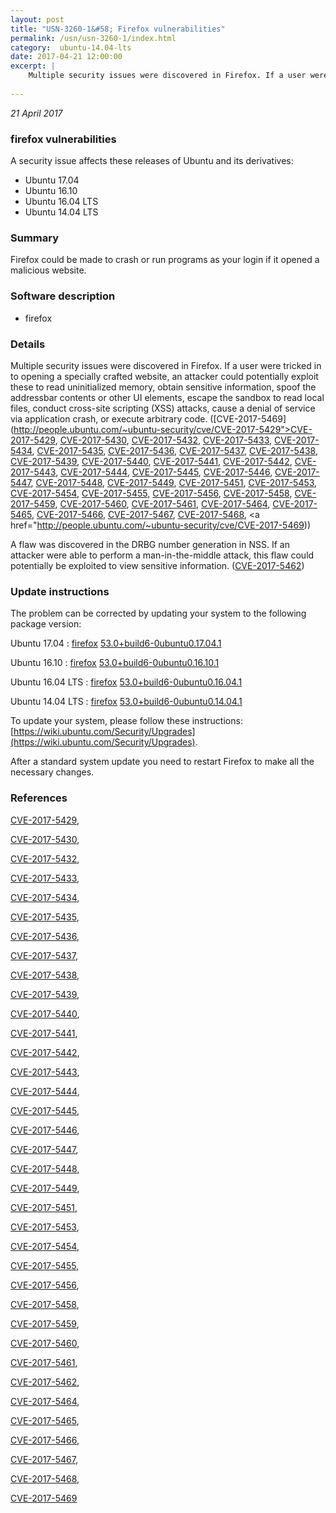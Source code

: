 ```yaml
---
layout: post
title: "USN-3260-1&#58; Firefox vulnerabilities"
permalink: /usn/usn-3260-1/index.html
category:  ubuntu-14.04-lts
date: 2017-04-21 12:00:00
excerpt: |
    Multiple security issues were discovered in Firefox. If a user were tricked in to opening a specially crafted website, an attacker could potentially exploit these to read uninitialized memory, obtain sensitive information, spoof the addressbar contents or other UI elements, escape the sandbox to read local files, conduct cross-site scripting (XSS) attacks, cause a denial of service via application crash, or execute arbitrary code. ([CVE-2017-5469](http://people.ubuntu.com/~ubuntu-security/cve/CVE-2017-5429">CVE-2017-5429</a>, <a href="http://people.ubuntu.com/~ubuntu-security/cve/CVE-2017-5430">CVE-2017-5430</a>, <a href="http://people.ubuntu.com/~ubuntu-security/cve/CVE-2017-5432">CVE-2017-5432</a>, <a href="http://people.ubuntu.com/~ubuntu-security/cve/CVE-2017-5433">CVE-2017-5433</a>, <a href="http://people.ubuntu.com/~ubuntu-security/cve/CVE-2017-5434">CVE-2017-5434</a>, <a href="http://people.ubuntu.com/~ubuntu-security/cve/CVE-2017-5435">CVE-2017-5435</a>, <a href="http://people.ubuntu.com/~ubuntu-security/cve/CVE-2017-5436">CVE-2017-5436</a>, <a href="http://people.ubuntu.com/~ubuntu-security/cve/CVE-2017-5437">CVE-2017-5437</a>, <a href="http://people.ubuntu.com/~ubuntu-security/cve/CVE-2017-5438">CVE-2017-5438</a>, <a href="http://people.ubuntu.com/~ubuntu-security/cve/CVE-2017-5439">CVE-2017-5439</a>, <a href="http://people.ubuntu.com/~ubuntu-security/cve/CVE-2017-5440">CVE-2017-5440</a>, <a href="http://people.ubuntu.com/~ubuntu-security/cve/CVE-2017-5441">CVE-2017-5441</a>, <a href="http://people.ubuntu.com/~ubuntu-security/cve/CVE-2017-5442">CVE-2017-5442</a>, <a href="http://people.ubuntu.com/~ubuntu-security/cve/CVE-2017-5443">CVE-2017-5443</a>, <a href="http://people.ubuntu.com/~ubuntu-security/cve/CVE-2017-5444">CVE-2017-5444</a>, <a href="http://people.ubuntu.com/~ubuntu-security/cve/CVE-2017-5445">CVE-2017-5445</a>, <a href="http://people.ubuntu.com/~ubuntu-security/cve/CVE-2017-5446">CVE-2017-5446</a>, <a href="http://people.ubuntu.com/~ubuntu-security/cve/CVE-2017-5447">CVE-2017-5447</a>, <a href="http://people.ubuntu.com/~ubuntu-security/cve/CVE-2017-5448">CVE-2017-5448</a>, <a href="http://people.ubuntu.com/~ubuntu-security/cve/CVE-2017-5449">CVE-2017-5449</a>, <a href="http://people.ubuntu.com/~ubuntu-security/cve/CVE-2017-5451">CVE-2017-5451</a>, <a href="http://people.ubuntu.com/~ubuntu-security/cve/CVE-2017-5453">CVE-2017-5453</a>, <a href="http://people.ubuntu.com/~ubuntu-security/cve/CVE-2017-5454">CVE-2017-5454</a>, <a href="http://people.ubuntu.com/~ubuntu-security/cve/CVE-2017-5455">CVE-2017-5455</a>, <a href="http://people.ubuntu.com/~ubuntu-security/cve/CVE-2017-5456">CVE-2017-5456</a>, <a href="http://people.ubuntu.com/~ubuntu-security/cve/CVE-2017-5458">CVE-2017-5458</a>, <a href="http://people.ubuntu.com/~ubuntu-security/cve/CVE-2017-5459">CVE-2017-5459</a>, <a href="http://people.ubuntu.com/~ubuntu-security/cve/CVE-2017-5460">CVE-2017-5460</a>, <a href="http://people.ubuntu.com/~ubuntu-security/cve/CVE-2017-5461">CVE-2017-5461</a>, <a href="http://people.ubuntu.com/~ubuntu-security/cve/CVE-2017-5464">CVE-2017-5464</a>, <a href="http://people.ubuntu.com/~ubuntu-security/cve/CVE-2017-5465">CVE-2017-5465</a>, <a href="http://people.ubuntu.com/~ubuntu-security/cve/CVE-2017-5466">CVE-2017-5466</a>, <a href="http://people.ubuntu.com/~ubuntu-security/cve/CVE-2017-5467">CVE-2017-5467</a>, <a href="http://people.ubuntu.com/~ubuntu-security/cve/CVE-2017-5468">CVE-2017-5468</a>, <a href="http://people.ubuntu.com/~ubuntu-security/cve/CVE-2017-5469))
    
--- 
```

 
 

*21 April 2017*

### firefox vulnerabilities

A security issue affects these releases of Ubuntu and its derivatives:

* Ubuntu 17.04
* Ubuntu 16.10
* Ubuntu 16.04 LTS
* Ubuntu 14.04 LTS

### Summary

Firefox could be made to crash or run programs as your login if it opened a malicious website.

### Software description

* firefox 

### Details

Multiple security issues were discovered in Firefox. If a user were tricked in to opening a specially crafted website, an attacker could potentially exploit these to read uninitialized memory, obtain sensitive information, spoof the addressbar contents or other UI elements, escape the sandbox to read local files, conduct cross-site scripting (XSS) attacks, cause a denial of service via application crash, or execute arbitrary code. ([CVE-2017-5469](http://people.ubuntu.com/~ubuntu-security/cve/CVE-2017-5429">CVE-2017-5429</a>, <a href="http://people.ubuntu.com/~ubuntu-security/cve/CVE-2017-5430">CVE-2017-5430</a>, <a href="http://people.ubuntu.com/~ubuntu-security/cve/CVE-2017-5432">CVE-2017-5432</a>, <a href="http://people.ubuntu.com/~ubuntu-security/cve/CVE-2017-5433">CVE-2017-5433</a>, <a href="http://people.ubuntu.com/~ubuntu-security/cve/CVE-2017-5434">CVE-2017-5434</a>, <a href="http://people.ubuntu.com/~ubuntu-security/cve/CVE-2017-5435">CVE-2017-5435</a>, <a href="http://people.ubuntu.com/~ubuntu-security/cve/CVE-2017-5436">CVE-2017-5436</a>, <a href="http://people.ubuntu.com/~ubuntu-security/cve/CVE-2017-5437">CVE-2017-5437</a>, <a href="http://people.ubuntu.com/~ubuntu-security/cve/CVE-2017-5438">CVE-2017-5438</a>, <a href="http://people.ubuntu.com/~ubuntu-security/cve/CVE-2017-5439">CVE-2017-5439</a>, <a href="http://people.ubuntu.com/~ubuntu-security/cve/CVE-2017-5440">CVE-2017-5440</a>, <a href="http://people.ubuntu.com/~ubuntu-security/cve/CVE-2017-5441">CVE-2017-5441</a>, <a href="http://people.ubuntu.com/~ubuntu-security/cve/CVE-2017-5442">CVE-2017-5442</a>, <a href="http://people.ubuntu.com/~ubuntu-security/cve/CVE-2017-5443">CVE-2017-5443</a>, <a href="http://people.ubuntu.com/~ubuntu-security/cve/CVE-2017-5444">CVE-2017-5444</a>, <a href="http://people.ubuntu.com/~ubuntu-security/cve/CVE-2017-5445">CVE-2017-5445</a>, <a href="http://people.ubuntu.com/~ubuntu-security/cve/CVE-2017-5446">CVE-2017-5446</a>, <a href="http://people.ubuntu.com/~ubuntu-security/cve/CVE-2017-5447">CVE-2017-5447</a>, <a href="http://people.ubuntu.com/~ubuntu-security/cve/CVE-2017-5448">CVE-2017-5448</a>, <a href="http://people.ubuntu.com/~ubuntu-security/cve/CVE-2017-5449">CVE-2017-5449</a>, <a href="http://people.ubuntu.com/~ubuntu-security/cve/CVE-2017-5451">CVE-2017-5451</a>, <a href="http://people.ubuntu.com/~ubuntu-security/cve/CVE-2017-5453">CVE-2017-5453</a>, <a href="http://people.ubuntu.com/~ubuntu-security/cve/CVE-2017-5454">CVE-2017-5454</a>, <a href="http://people.ubuntu.com/~ubuntu-security/cve/CVE-2017-5455">CVE-2017-5455</a>, <a href="http://people.ubuntu.com/~ubuntu-security/cve/CVE-2017-5456">CVE-2017-5456</a>, <a href="http://people.ubuntu.com/~ubuntu-security/cve/CVE-2017-5458">CVE-2017-5458</a>, <a href="http://people.ubuntu.com/~ubuntu-security/cve/CVE-2017-5459">CVE-2017-5459</a>, <a href="http://people.ubuntu.com/~ubuntu-security/cve/CVE-2017-5460">CVE-2017-5460</a>, <a href="http://people.ubuntu.com/~ubuntu-security/cve/CVE-2017-5461">CVE-2017-5461</a>, <a href="http://people.ubuntu.com/~ubuntu-security/cve/CVE-2017-5464">CVE-2017-5464</a>, <a href="http://people.ubuntu.com/~ubuntu-security/cve/CVE-2017-5465">CVE-2017-5465</a>, <a href="http://people.ubuntu.com/~ubuntu-security/cve/CVE-2017-5466">CVE-2017-5466</a>, <a href="http://people.ubuntu.com/~ubuntu-security/cve/CVE-2017-5467">CVE-2017-5467</a>, <a href="http://people.ubuntu.com/~ubuntu-security/cve/CVE-2017-5468">CVE-2017-5468</a>, <a href="http://people.ubuntu.com/~ubuntu-security/cve/CVE-2017-5469))

A flaw was discovered in the DRBG number generation in NSS. If an attacker were able to perform a man-in-the-middle attack, this flaw could potentially be exploited to view sensitive information. ([CVE-2017-5462](http://people.ubuntu.com/~ubuntu-security/cve/CVE-2017-5462)) 

### Update instructions

The problem can be corrected by updating your system to the following package version:

Ubuntu 17.04
 : [firefox](https://launchpad.net/ubuntu/+source/firefox) <span> [53.0+build6-0ubuntu0.17.04.1](https://launchpad.net/ubuntu/+source/firefox/53.0+build6-0ubuntu0.17.04.1) </span> 

Ubuntu 16.10
 : [firefox](https://launchpad.net/ubuntu/+source/firefox) <span> [53.0+build6-0ubuntu0.16.10.1](https://launchpad.net/ubuntu/+source/firefox/53.0+build6-0ubuntu0.16.10.1) </span> 

Ubuntu 16.04 LTS
 : [firefox](https://launchpad.net/ubuntu/+source/firefox) <span> [53.0+build6-0ubuntu0.16.04.1](https://launchpad.net/ubuntu/+source/firefox/53.0+build6-0ubuntu0.16.04.1) </span> 

Ubuntu 14.04 LTS
 : [firefox](https://launchpad.net/ubuntu/+source/firefox) <span> [53.0+build6-0ubuntu0.14.04.1](https://launchpad.net/ubuntu/+source/firefox/53.0+build6-0ubuntu0.14.04.1) </span> 

To update your system, please follow these instructions: [https://wiki.ubuntu.com/Security/Upgrades](https://wiki.ubuntu.com/Security/Upgrades).

After a standard system update you need to restart Firefox to make all the necessary changes. 

### References

 
 [CVE-2017-5429](http://people.ubuntu.com/~ubuntu-security/cve/CVE-2017-5429), 

 [CVE-2017-5430](http://people.ubuntu.com/~ubuntu-security/cve/CVE-2017-5430), 

 [CVE-2017-5432](http://people.ubuntu.com/~ubuntu-security/cve/CVE-2017-5432), 

 [CVE-2017-5433](http://people.ubuntu.com/~ubuntu-security/cve/CVE-2017-5433), 

 [CVE-2017-5434](http://people.ubuntu.com/~ubuntu-security/cve/CVE-2017-5434), 

 [CVE-2017-5435](http://people.ubuntu.com/~ubuntu-security/cve/CVE-2017-5435), 

 [CVE-2017-5436](http://people.ubuntu.com/~ubuntu-security/cve/CVE-2017-5436), 

 [CVE-2017-5437](http://people.ubuntu.com/~ubuntu-security/cve/CVE-2017-5437), 

 [CVE-2017-5438](http://people.ubuntu.com/~ubuntu-security/cve/CVE-2017-5438), 

 [CVE-2017-5439](http://people.ubuntu.com/~ubuntu-security/cve/CVE-2017-5439), 

 [CVE-2017-5440](http://people.ubuntu.com/~ubuntu-security/cve/CVE-2017-5440), 

 [CVE-2017-5441](http://people.ubuntu.com/~ubuntu-security/cve/CVE-2017-5441), 

 [CVE-2017-5442](http://people.ubuntu.com/~ubuntu-security/cve/CVE-2017-5442), 

 [CVE-2017-5443](http://people.ubuntu.com/~ubuntu-security/cve/CVE-2017-5443), 

 [CVE-2017-5444](http://people.ubuntu.com/~ubuntu-security/cve/CVE-2017-5444), 

 [CVE-2017-5445](http://people.ubuntu.com/~ubuntu-security/cve/CVE-2017-5445), 

 [CVE-2017-5446](http://people.ubuntu.com/~ubuntu-security/cve/CVE-2017-5446), 

 [CVE-2017-5447](http://people.ubuntu.com/~ubuntu-security/cve/CVE-2017-5447), 

 [CVE-2017-5448](http://people.ubuntu.com/~ubuntu-security/cve/CVE-2017-5448), 

 [CVE-2017-5449](http://people.ubuntu.com/~ubuntu-security/cve/CVE-2017-5449), 

 [CVE-2017-5451](http://people.ubuntu.com/~ubuntu-security/cve/CVE-2017-5451), 

 [CVE-2017-5453](http://people.ubuntu.com/~ubuntu-security/cve/CVE-2017-5453), 

 [CVE-2017-5454](http://people.ubuntu.com/~ubuntu-security/cve/CVE-2017-5454), 

 [CVE-2017-5455](http://people.ubuntu.com/~ubuntu-security/cve/CVE-2017-5455), 

 [CVE-2017-5456](http://people.ubuntu.com/~ubuntu-security/cve/CVE-2017-5456), 

 [CVE-2017-5458](http://people.ubuntu.com/~ubuntu-security/cve/CVE-2017-5458), 

 [CVE-2017-5459](http://people.ubuntu.com/~ubuntu-security/cve/CVE-2017-5459), 

 [CVE-2017-5460](http://people.ubuntu.com/~ubuntu-security/cve/CVE-2017-5460), 

 [CVE-2017-5461](http://people.ubuntu.com/~ubuntu-security/cve/CVE-2017-5461), 

 [CVE-2017-5462](http://people.ubuntu.com/~ubuntu-security/cve/CVE-2017-5462), 

 [CVE-2017-5464](http://people.ubuntu.com/~ubuntu-security/cve/CVE-2017-5464), 

 [CVE-2017-5465](http://people.ubuntu.com/~ubuntu-security/cve/CVE-2017-5465), 

 [CVE-2017-5466](http://people.ubuntu.com/~ubuntu-security/cve/CVE-2017-5466), 

 [CVE-2017-5467](http://people.ubuntu.com/~ubuntu-security/cve/CVE-2017-5467), 

 [CVE-2017-5468](http://people.ubuntu.com/~ubuntu-security/cve/CVE-2017-5468), 

 [CVE-2017-5469](http://people.ubuntu.com/~ubuntu-security/cve/CVE-2017-5469)
 

